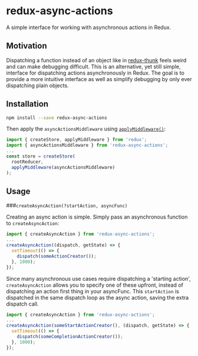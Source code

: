 # redux-async-actions

A simple interface for working with asynchronous actions in Redux.

## Motivation
Dispatching a function instead of an object like in [redux-thunk](https://github.com/gaearon/redux-thunk) feels weird and can make debugging difficult. This is an alternative, yet still simple, interface for dispatching actions asynchronously in Redux. The goal is to provide a more intuitive interface as well as simplify debugging by only ever dispatching plain objects.

## Installation

```bash
npm install --save redux-async-actions
```

Then apply the `asyncActionsMiddleware` using [`applyMiddleware()`](http://redux.js.org/docs/api/applyMiddleware.html):
```js
import { createStore, applyMiddleware } from 'redux';
import { asyncActionsMiddleware } from 'redux-async-actions';
...
const store = createStore(
  rootReducer,
  applyMiddleware(asyncActionsMiddleware)
);

```

## Usage

###`createAsyncAction(?startAction, asyncFunc)`

Creating an async action is simple. Simply pass an asynchronous function to `createAsyncAction`:
```js
import { createAsyncAction } from 'redux-async-actions';
...
createAsyncAction((dispatch, getState) => {
  setTimeout(() => {
    dispatch(someActionCreator());
  }, 1000);
});
```

Since many asynchronous use cases require dispatching a 'starting action', `createAsyncAction` allows you to specify one of these upfront, instead of dispatching an action first thing in your asyncFunc. This `startAction` is dispatched in the same dispatch loop as the async action, saving the extra dispatch call.
```js
import { createAsyncAction } from 'redux-async-actions';
...
createAsyncAction(someStartActionCreator(), (dispatch, getState) => {
  setTimeout(() => {
    dispatch(someCompletionActionCreator());
  }, 1000);
});
```
